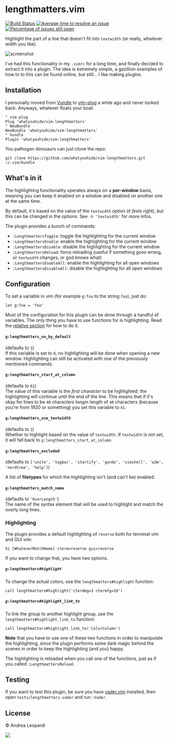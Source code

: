 # lengthmatters.vim

[![Build Status](https://travis-ci.org/whatyouhide/vim-lengthmatters.svg)](https://travis-ci.org/whatyouhide/vim-lengthmatters)
[![Average time to resolve an issue](http://isitmaintained.com/badge/resolution/whatyouhide/vim-lengthmatters.svg)](http://isitmaintained.com/project/whatyouhide/vim-lengthmatters "Average time to resolve an issue")
[![Percentage of issues still open](http://isitmaintained.com/badge/open/whatyouhide/vim-lengthmatters.svg)](http://isitmaintained.com/project/whatyouhide/vim-lengthmatters "Percentage of issues still open")

Highlight the part of a line that doesn't fit into `textwidth` (or really,
whatever width you like).

![screenshot][screenshot]

I've had this functionality in my `.vimrc` for a long time, and finally decided
to extract it into a plugin. The idea is extremely simple, a gazillion examples
of how to to this can be found online, but still... I like making plugins.

## Installation

I personally moved from [Vundle][vundle] to [vim-plug][vim-plug] a while ago and
never looked back. Anyways, whatever floats your boat:
``` viml
" vim-plug
Plug 'whatyouhide/vim-lengthmatters'
" NeoBundle
NeoBundle 'whatyouhide/vim-lengthmatters'
" Vundle
Plugin 'whatyouhide/vim-lengthmatters'
```

You pathogen dinosaurs can just clone the repo:
```
git clone https://github.com/whatyouhide/vim-lengthmatters.git ~/.vim/bundle
```


## What's in it

The highlighting functionality operates always on a **per-window** basis,
meaning you can keep it enabled on a window and disabled on another one at the
same time.

By default, it's based on the value of the `textwidth` option (it *feels*
right), but this can be changed in the options. See `:h 'textwidth'` for more
infos.

The plugin provides a bunch of commands:

- `:LengthmattersToggle`: toggle the highlighting for the current window
- `:LengthmattersEnable`: enable the highlighting for the current window
- `:LengthmattersDisable`: disable the highlighting for the current window
- `:LengthmattersReload`: force reloading (useful if something goes wrong, or
    `textwidth` changes, or god knows what)
- `:LengthmattersEnableAll`: enable the highlighting for all open windows
- `:LengthmattersDisableAll`: disable the highlighting for all open windows


## Configuration

To set a variable in vim (for example `g:foo` to the string `foo`), just do:

``` viml
let g:foo = 'foo'
```

Most of the configuration for this plugin can be done through a handful of
variables. The only thing you have to use functions for is highlighting. Read
the [relative section](#hl) for how to do it.

#### `g:lengthmatters_on_by_default`

(defaults to `1`)  
If this variable is set to `0`, no highlighting will be done
when opening a new window. Highlighting can still be activated with one of the
previously mentioned commands.

#### `g:lengthmatters_start_at_column`

(defaults to `81`)  
The value of this variable is the *first character* to be highlighted; the
highlighting will continue until the end of the line. This means that if it's
okay for lines to be `40` characters longm length of `40` characters (because
you're from 1920 or something) you set this variable to `41`.

#### `g:lengthmatters_use_textwidth`

(defaults to `1`)  
Whether to highlight based on the value of `textwidth`. If `textwidth` is not
set, it will fall back to `g:lengthmatters_start_at_column`.

#### `g:lengthmatters_excluded`

(defaults to
`['unite', 'tagbar', 'startify', 'gundo', 'vimshell', 'w3m',
'nerdtree', 'help']`)  

A list of **filetypes** for which the highlighting isn't (and can't be) enabled.

#### `g:lengthmatters_match_name`

(defaults to `'OverLength'`)  
The name of the syntax element that will be used to highlight and match the
overly long lines.

### <a name=hl></a> Highlighting

The plugin provides a default highlighting of `reverse` both for terminal vim
and GUI vim:
``` viml
hi [WhateverMatchName] cterm=reverse gui=reverse
```

If you want to change that, you have two options.

##### `g:lengthmatters#highlight`

To change the actual colors, use the `lengthmatters#highlight` function:
``` viml
call lengthmatters#highlight('ctermbg=3 ctermfg=10')
```

##### `g:lengthmatters#highlight_link_to`

To link the group to another highlight group, use the
`lengthmatters#highlight_link_to` function:
``` viml
call lengthmatters#highlight_link_to('ColorColumn')
```

**Note** that you have to use one of these two functions in order to manipulate
the highlighting, since the plugin performs some dark magic behind the scenes in
order to keep the highlighting (and you) happy.

The highlighting is reloaded when you call one of the functions, just as if you
called `:LengthmattersReload`.


## Testing

If you want to test this plugin, be sure you have [vader.vim][vader] installed,
then open `tests/lengthmatters.vader` and run `:Vader`.


## License

&copy; Andrea Leopardi

[![][wtfpl-logo]][wtfpl]

[vundle]: https://github.com/gmarik/Vundle.vim
[vim-plug]: https://github.com/junegunn/vim-plug
[wtfpl]: http://www.wtfpl.net/
[wtfpl-logo]: http://www.wtfpl.net/wp-content/uploads/2012/12/logo-220x1601.png
[screenshot]: http://i.imgur.com/7lQRyRY.png "A screenshot of the plugin"
[vader]: https://github.com/junegunn/vader.vim
